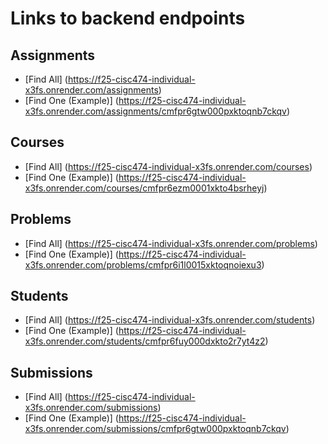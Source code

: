 # Links to backend endpoints
## Assignments
- [Find All] (https://f25-cisc474-individual-x3fs.onrender.com/assignments)
- [Find One (Example)] (https://f25-cisc474-individual-x3fs.onrender.com/assignments/cmfpr6gtw000pxktoqnb7ckqv)

## Courses
- [Find All] (https://f25-cisc474-individual-x3fs.onrender.com/courses)
- [Find One (Example)] (https://f25-cisc474-individual-x3fs.onrender.com/courses/cmfpr6ezm0001xkto4bsrheyj)

## Problems
- [Find All] (https://f25-cisc474-individual-x3fs.onrender.com/problems)
- [Find One (Example)] (https://f25-cisc474-individual-x3fs.onrender.com/problems/cmfpr6i1l0015xktoqnoiexu3)

## Students
- [Find All] (https://f25-cisc474-individual-x3fs.onrender.com/students)
- [Find One (Example)] (https://f25-cisc474-individual-x3fs.onrender.com/students/cmfpr6fuy000dxkto2r7yt4z2)

## Submissions
- [Find All] (https://f25-cisc474-individual-x3fs.onrender.com/submissions)
- [Find One (Example)] (https://f25-cisc474-individual-x3fs.onrender.com/submissions/cmfpr6gtw000pxktoqnb7ckqv)